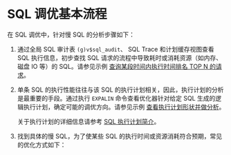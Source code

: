 SQL 调优基本流程 
===============================



在 SQL 调优中，针对慢 SQL 的分析步骤如下：

1. 通过全局 SQL 审计表 `(g)v$sql_audit`、 SQL Trace 和计划缓存视图查看 SQL 执行信息，初步查找 SQL 请求的流程中导致耗时或消耗资源（如内存、磁盘 IO 等）的 SQL。请参见示例 [查询某段时间内执行时间排名 TOP N 的请求](/zh-CN/11.sql-tuning-guide/4.sql-tuning/3.monitor-the-sql-execution-performance/4.examples-of-sql-performance-analysis/8.find-the-top-n-queries-with-the-longest-execution-time-within-a-specified-period.md)。

   

2. 单条 SQL 的执行性能往往与该 SQL 的执行计划相关，因此，执行计划的分析是最重要的手段。通过执行 `EXPALIN` 命令查看优化器针对给定 SQL 生成的逻辑执行计划，确定可能的调优方向。请参见示例 [查看执行计划形状并做分析](/zh-CN/11.sql-tuning-guide/4.sql-tuning/3.monitor-the-sql-execution-performance/4.examples-of-sql-performance-analysis/3.view-the-shape-of-an-execution-plan-and-analyze-the-plan.md)。

   关于执行计划的详细信息请参考 [SQL 执行计划简介](/zh-CN/11.sql-tuning-guide/2.sql-execution-plan/1.introduction-to-sql-execution-plan.md)。
   

3. 找到具体的慢 SQL，为了使某些 SQL 的执行时间或资源消耗符合预期，常见的优化方式如下：

   








